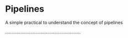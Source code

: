 # Pipelines
A simple practical to understand the concept of pipelines

............................................................
